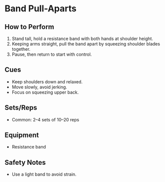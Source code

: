 # Band Pull-Aparts

## How to Perform
1. Stand tall, hold a resistance band with both hands at shoulder height.
2. Keeping arms straight, pull the band apart by squeezing shoulder blades together.
3. Pause, then return to start with control.

## Cues
- Keep shoulders down and relaxed.
- Move slowly, avoid jerking.
- Focus on squeezing upper back.

## Sets/Reps
- Common: 2–4 sets of 10–20 reps

## Equipment
- Resistance band

## Safety Notes
- Use a light band to avoid strain.

